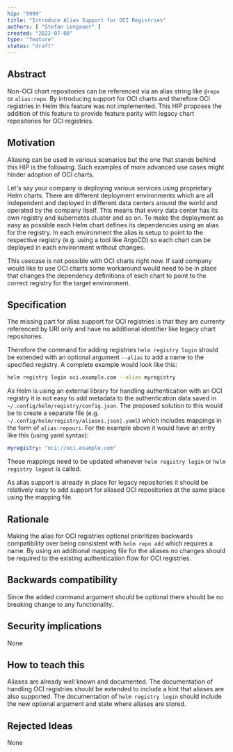 ```yaml
---
hip: "9999"
title: "Introduce Alias Support for OCI Registries"
authors: [ "Stefan Lengauer" ]
created: "2022-07-08"
type: "feature"
status: "draft"
---
```


## Abstract

Non-OCI chart repositories can be referenced via an alias string like `@repo` or `alias:repo`. By introducing support for OCI charts and therefore OCI registries in Helm this feature was not implemented. This HIP proposes the addition of this feature to provide feature parity with legacy chart repositories for OCI registries.

## Motivation

Aliasing can be used in various scenarios but the one that stands behind this HIP is the following. Such examples of more advanced use cases might hinder adoption of OCI charts.

Let's say your company is deploying various services using proprietary Helm charts. There are different deployment environments which are all independent and deployed in different data centers around the world and operated by the company itself. This means that every data center has its own registry and kubernetes cluster and so on.
To make the deployment as easy as possible each Helm chart defines its dependencies using an alias for the registry. In each environment the alias is setup to point to the respective registry (e.g. using a tool like ArgoCD) so each chart can be deployed in each environment without changes.

This usecase is not possible with OCI charts right now. If said company would like to use OCI charts some workaround would need to be in place that changes the dependency definitions of each chart to point to the correct registry for the target environment.

## Specification

The missing part for alias support for OCI registries is that they are currenty referenced by URI only and have no additional identifier like legacy chart repositories.

Therefore the command for adding registries `helm registry login` should be extended with an optional argument `--alias` to add a name to the specified registry. A complete example would look like this:

```bash
helm registry login oci.example.com --alias myregistry
```

As Helm is using an external library for handling authentication with an OCI registry it is not easy to add metadata to the authentication data saved in `~/.config/helm/registry/config.json`. The proposed solution to this would be to create a separate file (e.g. `~/.config/helm/registry/aliases.json|.yaml`) which includes mappings in the form of `alias:repouri`. For the example above it would have an entry like this (using yaml syntax):

```yaml
myregistry: "oci://oci.example.com"
```

These mappings need to be updated whenever `helm registry login` or `helm registry logout` is called.

As alias support is already in place for legacy repositories it should be relatively easy to add support for aliased OCI repositories at the same place using the mapping file.

## Rationale

Making the alias for OCI registries optional prioritizes backwards compatibility over being consistent with `helm repo add` which requires a name. By using an additional mapping file for the aliases no changes should be required to the existing authentication flow for OCI registries.

## Backwards compatibility

Since the added command argument should be optional there should be no breaking change to any functionality.

## Security implications

None

## How to teach this

Aliases are already well known and documented. The documentation of handling OCI registries should be extended to include a hint that aliases are also supported. The documentation of `helm registry login` should include the new optional argument and state where aliases are stored.

## Rejected Ideas

None

